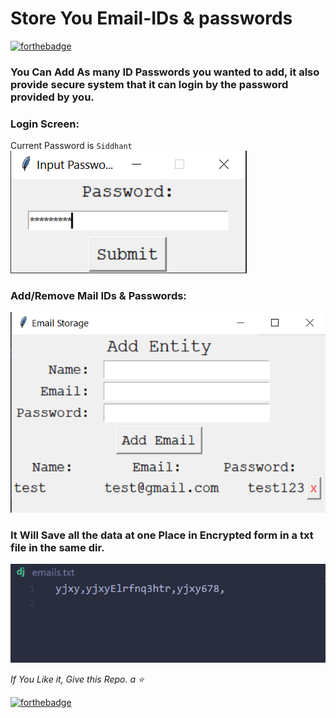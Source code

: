 # Store You Email-IDs & passwords 


[![forthebadge](https://forthebadge.com/images/badges/made-with-python.svg)](https://forthebadge.com)


### You Can Add As many ID Passwords you wanted to add, it also provide secure system that it can login by the password provided by you. 


### Login Screen: 
Current Password is `Siddhant`
![Screenshot1](Screen1.png)

### Add/Remove Mail IDs & Passwords:

![Screenshot1](Screen2.png)

### It Will Save all the data at one Place in Encrypted form in a txt file in the same dir.

![Screenshot1](Screen3.png)



*If You Like it, Give this Repo. a ⭐*

[![forthebadge](https://forthebadge.com/images/badges/built-with-love.svg)](https://forthebadge.com)
